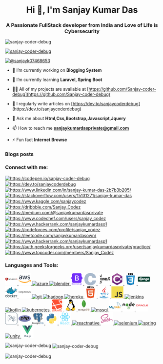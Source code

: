 <h1 align="center">Hi 👋, I'm Sanjay Kumar Das</h1>
<h3 align="center">A Passionate FullStack developer from India and Love of Life is Cybersecurity</h3>

<p align="left"> <img src="https://komarev.com/ghpvc/?username=sanjay-coder-debug&label=Profile%20views&color=0e75b6&style=flat" alt="sanjay-coder-debug" /> </p>

<p align="left"> <a href="https://github.com/ryo-ma/github-profile-trophy"><img src="https://github-profile-trophy.vercel.app/?username=sanjay-coder-debug" alt="sanjay-coder-debug" /></a> </p>

<p align="left"> <a href="https://twitter.com/@sanjayk07468653" target="blank"><img src="https://img.shields.io/twitter/follow/@sanjayk07468653?logo=twitter&style=for-the-badge" alt="@sanjayk07468653" /></a> </p>

- 🔭 I’m currently working on **Blogging System**

- 🌱 I’m currently learning **Laravel, Spring Boot**

- 👨‍💻 All of my projects are available at [https://github.com/Sanjay-coder-debug](https://github.com/Sanjay-coder-debug)

- 📝 I regularly write articles on [https://dev.to/sanjaycoderdebug](https://dev.to/sanjaycoderdebug)

- 💬 Ask me about **Html,Css,Bootstrap,Javascript,Jquery**

- 📫 How to reach me **sanjaykumardasprivate@gmail.com**

- ⚡ Fun fact **Internet Browse**

### Blogs posts
<!-- BLOG-POST-LIST:START -->
<!-- BLOG-POST-LIST:END -->

<h3 align="left">Connect with me:</h3>
<p align="left">
<a href="https://codepen.io/sanjay-coder-debug" target="blank"><img align="center" src="https://cdn.jsdelivr.net/npm/simple-icons@3.0.1/icons/codepen.svg" alt="https://codepen.io/sanjay-coder-debug" height="30" width="40" /></a>
<a href="https://dev.to/https://dev.to/sanjaycoderdebug" target="blank"><img align="center" src="https://cdn.jsdelivr.net/npm/simple-icons@3.0.1/icons/dev-dot-to.svg" alt="https://dev.to/sanjaycoderdebug" height="30" width="40" /></a>
<a href="https://www.linkedin.com/in/sanjay-kumar-das-2b7b3b205/" target="blank"><img align="center" src="https://cdn.jsdelivr.net/npm/simple-icons@3.0.1/icons/linkedin.svg" alt="https://www.linkedin.com/in/sanjay-kumar-das-2b7b3b205/" height="30" width="40" /></a>
<a href="https://stackoverflow.com/users/15131271/sanjay-kumar-das" target="blank"><img align="center" src="https://cdn.jsdelivr.net/npm/simple-icons@3.0.1/icons/stackoverflow.svg" alt="https://stackoverflow.com/users/15131271/sanjay-kumar-das" height="30" width="40" /></a>
<a href="https://www.kaggle.com/sanjaycodez" target="blank"><img align="center" src="https://cdn.jsdelivr.net/npm/simple-icons@3.0.1/icons/kaggle.svg" alt="https://www.kaggle.com/sanjaycodez" height="30" width="40" /></a>
<a href="https://dribbble.com/Sanjay_Codez" target="blank"><img align="center" src="https://cdn.jsdelivr.net/npm/simple-icons@3.0.1/icons/dribbble.svg" alt="https://dribbble.com/Sanjay_Codez" height="30" width="40" /></a>
<a href="https://medium.com/@sanjaykumardasprivate" target="blank"><img align="center" src="https://cdn.jsdelivr.net/npm/simple-icons@3.0.1/icons/medium.svg" alt="https://medium.com/@sanjaykumardasprivate" height="30" width="40" /></a>
<a href="https://www.codechef.com/users/https://www.codechef.com/users/sanjay_codez" target="blank"><img align="center" src="https://cdn.jsdelivr.net/npm/simple-icons@3.1.0/icons/codechef.svg" alt="https://www.codechef.com/users/sanjay_codez" height="30" width="40" /></a>
<a href="https://www.hackerrank.com/https://www.hackerrank.com/sanjaykumardaso1" target="blank"><img align="center" src="https://cdn.jsdelivr.net/npm/simple-icons@3.0.1/icons/hackerrank.svg" alt="https://www.hackerrank.com/sanjaykumardaso1" height="30" width="40" /></a>
<a href="https://codeforces.com/profile/https://codeforces.com/profile/sanjay_codez" target="blank"><img align="center" src="https://cdn.jsdelivr.net/npm/simple-icons@3.0.1/icons/codeforces.svg" alt="https://codeforces.com/profile/sanjay_codez" height="30" width="40" /></a>
<a href="https://www.leetcode.com/https://leetcode.com/sanjaykumardasown/" target="blank"><img align="center" src="https://cdn.jsdelivr.net/npm/simple-icons@3.0.1/icons/leetcode.svg" alt="https://leetcode.com/sanjaykumardasown/" height="30" width="40" /></a>
<a href="https://www.hackerrank.com/sanjaykumardasp1" target="blank"><img align="center" src="https://cdn.jsdelivr.net/npm/simple-icons@3.0.1/icons/hackerearth.svg" alt="https://www.hackerrank.com/sanjaykumardasp1" height="30" width="40" /></a>
<a href="https://auth.geeksforgeeks.org/user/https://auth.geeksforgeeks.org/user/sanjaykumardasprivate/practice/" target="blank"><img align="center" src="https://cdn.jsdelivr.net/npm/simple-icons@3.0.1/icons/geeksforgeeks.svg" alt="https://auth.geeksforgeeks.org/user/sanjaykumardasprivate/practice/" height="30" width="40" /></a>
<a href="https://www.topcoder.com/members/Sanjay_Codez" target="blank"><img align="center" src="https://cdn.jsdelivr.net/npm/simple-icons@3.0.1/icons/topcoder.svg" alt="https://www.topcoder.com/members/Sanjay_Codez" height="30" width="40" /></a>
</p>

<h3 align="left">Languages and Tools:</h3>
<p align="left"> <a href="https://angular.io" target="_blank"> <img src="https://raw.githubusercontent.com/devicons/devicon/master/icons/angularjs/angularjs-original-wordmark.svg" alt="angularjs" width="40" height="40"/> </a> <a href="https://aws.amazon.com" target="_blank"> <img src="https://raw.githubusercontent.com/devicons/devicon/master/icons/amazonwebservices/amazonwebservices-original-wordmark.svg" alt="aws" width="40" height="40"/> </a> <a href="https://azure.microsoft.com/en-in/" target="_blank"> <img src="https://www.vectorlogo.zone/logos/microsoft_azure/microsoft_azure-icon.svg" alt="azure" width="40" height="40"/> </a> <a href="https://www.blender.org/" target="_blank"> <img src="https://download.blender.org/branding/community/blender_community_badge_white.svg" alt="blender" width="40" height="40"/> </a> <a href="https://getbootstrap.com" target="_blank"> <img src="https://raw.githubusercontent.com/devicons/devicon/master/icons/bootstrap/bootstrap-plain-wordmark.svg" alt="bootstrap" width="40" height="40"/> </a> <a href="https://www.cprogramming.com/" target="_blank"> <img src="https://raw.githubusercontent.com/devicons/devicon/master/icons/c/c-original.svg" alt="c" width="40" height="40"/> </a> <a href="https://canvasjs.com" target="_blank"> <img src="https://raw.githubusercontent.com/Hardik0307/Hardik0307/master/assets/canvasjs-charts.svg" alt="canvasjs" width="40" height="40"/> </a> <a href="https://www.w3schools.com/cs/" target="_blank"> <img src="https://raw.githubusercontent.com/devicons/devicon/master/icons/csharp/csharp-original.svg" alt="csharp" width="40" height="40"/> </a> <a href="https://www.w3schools.com/css/" target="_blank"> <img src="https://raw.githubusercontent.com/devicons/devicon/master/icons/css3/css3-original-wordmark.svg" alt="css3" width="40" height="40"/> </a> <a href="https://www.djangoproject.com/" target="_blank"> <img src="https://raw.githubusercontent.com/devicons/devicon/master/icons/django/django-original.svg" alt="django" width="40" height="40"/> </a> <a href="https://www.docker.com/" target="_blank"> <img src="https://raw.githubusercontent.com/devicons/devicon/master/icons/docker/docker-original-wordmark.svg" alt="docker" width="40" height="40"/> </a> <a href="https://expressjs.com" target="_blank"> <img src="https://raw.githubusercontent.com/devicons/devicon/master/icons/express/express-original-wordmark.svg" alt="express" width="40" height="40"/> </a> <a href="https://git-scm.com/" target="_blank"> <img src="https://www.vectorlogo.zone/logos/git-scm/git-scm-icon.svg" alt="git" width="40" height="40"/> </a> <a href="https://hadoop.apache.org/" target="_blank">
  <img src="https://www.vectorlogo.zone/logos/apache_hadoop/apache_hadoop-icon.svg" alt="hadoop" width="40" height="40"/> </a> <a href="https://heroku.com" target="_blank"> <img src="https://www.vectorlogo.zone/logos/heroku/heroku-icon.svg" alt="heroku" width="40" height="40"/> </a> <a href="https://www.w3.org/html/" target="_blank"> <img src="https://raw.githubusercontent.com/devicons/devicon/master/icons/html5/html5-original-wordmark.svg" alt="html5" width="40" height="40"/> </a> <a href="https://www.java.com" target="_blank"> <img src="https://raw.githubusercontent.com/devicons/devicon/master/icons/java/java-original.svg" alt="java" width="40" height="40"/> </a> <a href="https://developer.mozilla.org/en-US/docs/Web/JavaScript" target="_blank"> <img src="https://raw.githubusercontent.com/devicons/devicon/master/icons/javascript/javascript-original.svg" alt="javascript" width="40" height="40"/> </a> <a href="https://www.jenkins.io" target="_blank"> <img src="https://www.vectorlogo.zone/logos/jenkins/jenkins-icon.svg" alt="jenkins" width="40" height="40"/> </a> <a href="https://kotlinlang.org" target="_blank"> <img src="https://www.vectorlogo.zone/logos/kotlinlang/kotlinlang-icon.svg" alt="kotlin" width="40" height="40"/> </a> <a href="https://kubernetes.io" target="_blank"> <img src="https://www.vectorlogo.zone/logos/kubernetes/kubernetes-icon.svg" alt="kubernetes" width="40" height="40"/> </a> <a href="https://laravel.com/" target="_blank"> <img src="https://raw.githubusercontent.com/devicons/devicon/master/icons/laravel/laravel-plain-wordmark.svg" alt="laravel" width="40" height="40"/> </a> <a href="https://www.linux.org/" target="_blank"> <img src="https://raw.githubusercontent.com/devicons/devicon/master/icons/linux/linux-original.svg" alt="linux" width="40" height="40"/> </a> <a href="https://www.mongodb.com/" target="_blank"> <img src="https://raw.githubusercontent.com/devicons/devicon/master/icons/mongodb/mongodb-original-wordmark.svg" alt="mongodb" width="40" height="40"/> </a> <a href="https://www.microsoft.com/en-us/sql-server" target="_blank"> <img src="https://cdn.worldvectorlogo.com/logos/microsoft-sql-server.svg" alt="mssql" width="40" height="40"/> </a> <a href="https://www.mysql.com/" target="_blank"> <img src="https://raw.githubusercontent.com/devicons/devicon/master/icons/mysql/mysql-original-wordmark.svg" alt="mysql" width="40" height="40"/> </a> <a href="https://nodejs.org" target="_blank"> <img src="https://raw.githubusercontent.com/devicons/devicon/master/icons/nodejs/nodejs-original-wordmark.svg" alt="nodejs" width="40" height="40"/> </a> <a href="https://www.oracle.com/" target="_blank"> <img src="https://raw.githubusercontent.com/devicons/devicon/master/icons/oracle/oracle-original.svg" alt="oracle" width="40" height="40"/> </a> <a href="https://www.photoshop.com/en" target="_blank"> <img src="https://raw.githubusercontent.com/devicons/devicon/master/icons/photoshop/photoshop-line.svg" alt="photoshop" width="40" height="40"/> </a> <a href="https://www.php.net" target="_blank"> <img src="https://raw.githubusercontent.com/devicons/devicon/master/icons/php/php-original.svg" alt="php" width="40" height="40"/> </a> <a href="https://www.postgresql.org" target="_blank"> <img src="https://raw.githubusercontent.com/devicons/devicon/master/icons/postgresql/postgresql-original-wordmark.svg" alt="postgresql" width="40" height="40"/> </a> <a href="https://www.python.org" target="_blank"> <img src="https://raw.githubusercontent.com/devicons/devicon/master/icons/python/python-original.svg" alt="python" width="40" height="40"/> </a> <a href="https://reactjs.org/" target="_blank"> <img src="https://raw.githubusercontent.com/devicons/devicon/master/icons/react/react-original-wordmark.svg" alt="react" width="40" height="40"/> </a> <a href="https://reactnative.dev/" target="_blank"> <img src="https://reactnative.dev/img/header_logo.svg" alt="reactnative" width="40" height="40"/> </a> <a href="https://sass-lang.com" target="_blank"> <img src="https://raw.githubusercontent.com/devicons/devicon/master/icons/sass/sass-original.svg" alt="sass" width="40" height="40"/> </a> <a href="https://www.selenium.dev" target="_blank"> <img src="https://raw.githubusercontent.com/detain/svg-logos/780f25886640cef088af994181646db2f6b1a3f8/svg/selenium-logo.svg" alt="selenium" width="40" height="40"/> </a> <a href="https://spring.io/" target="_blank"> <img src="https://www.vectorlogo.zone/logos/springio/springio-icon.svg" alt="spring" width="40" height="40"/> </a> <a href="https://unity.com/" target="_blank"> <img src="https://www.vectorlogo.zone/logos/unity3d/unity3d-icon.svg" alt="unity" width="40" height="40"/> </a> <a href="https://vuejs.org/" target="_blank"> <img src="https://raw.githubusercontent.com/devicons/devicon/master/icons/vuejs/vuejs-original-wordmark.svg" alt="vuejs" width="40" height="40"/> </a> </p>

<p><img align="left" src="https://github-readme-stats.vercel.app/api/top-langs?username=sanjay-coder-debug&show_icons=true&locale=en&layout=compact" alt="sanjay-coder-debug" /></p>

<p>&nbsp;<img align="center" src="https://github-readme-stats.vercel.app/api?username=sanjay-coder-debug&show_icons=true&locale=en" alt="sanjay-coder-debug" /></p>

<p><img align="center" src="https://github-readme-streak-stats.herokuapp.com/?user=sanjay-coder-debug&" alt="sanjay-coder-debug" /></p>
